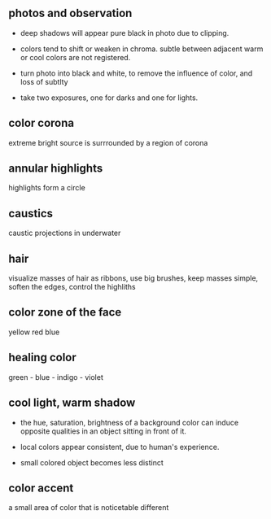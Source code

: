 ## photos and observation

- deep shadows will appear pure black in photo due to clipping.

- colors tend to shift or weaken in chroma. subtle between adjacent warm or cool colors are not registered.

- turn photo into black and white, to remove the influence of color, and loss of subtlty

- take two exposures, one for darks and one for lights.

## color corona

extreme bright source is surrrounded by a region of corona

## annular highlights

highlights form a circle

## caustics

caustic projections in underwater

## hair

visualize masses of hair as ribbons, use big brushes, keep masses simple, soften the edges, control the highliths

## color zone of the face

yellow
red
blue

## healing color

green - blue - indigo - violet

## cool light, warm shadow

- the hue, saturation, brightness of a background color can induce opposite qualities in an object sitting in front of it.

- local colors appear consistent, due to human's experience.

- small colored object becomes less distinct

## color accent

a small area of color that is noticetable different
